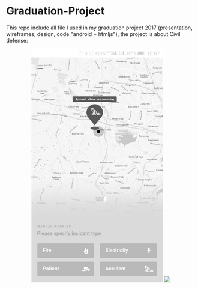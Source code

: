 # Graduation-Project

This repo include all file I used in my graduation project 2017 (presentation, wireframes, design, code "android + htmljs"), the project is about Civil defense:

<p align="center">
  <img src="images/state-1.jpg" width="350"/>
  <img src="images/state-2.jpg" width="350"/>
</p>
